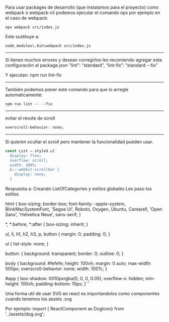 Para usar packages de desarrollo (que instalamos para el proyecto) como webpack o webpack-cli podemos ejecutar el comando npx
por ejemplo en el caso de webpack:

```
npx webpack src/index.js
```
Este sustituye a:
```
node_modules\.bin\webpack src/index.js
```

-------------------------


Si tienen muchos errores y desean corregirlos les recomiendo agregar esta configuración al package.json
"lint": “standard”,
“lint-fix”: “standard --fix”

Y ejecutan:
npm run lint-fix

--------------------------------


También podemos poner este comando para que lo arregle automaticamente:
```
npm run lint -- --fix
```
---------------

evitar el revote de scroll
```css
overscroll-behavior: none; 
```
------------------------

Si quieren ocultar el scroll pero mantener la funcionalidad pueden usar.
```js
const List = styled.ul`
  display: flex;
  overflow: scroll;
  width: 100%;
  &::-webkit-scrollbar {
    display: none;
  }
```
Respuesta a:
Creando ListOfCategories y estilos globales
Les paso los estilos

html {
    box-sizing: border-box;
    font-family: -apple-system, BlinkMacSystemFont, 'Segoe UI', Roboto, Oxygen, Ubuntu, Cantarell, 'Open Sans', 'Helvetica Neue', sans-serif;
  }

  *, *:before, *:after {
    box-sizing: inherit;
  }

  ul, li, h1, h2, h3, p, button {
    margin: 0;
    padding: 0;
  }

  ul {
    list-style: none;
  }

  button: {
    background: transparent;
    border: 0;
    outline: 0;
  }

  body {
    background: #fefefe;
    height: 100vh;
    margin: 0 auto;
    max-width: 500px;
    overscroll-behavior: none;
    width: 100%;
  }

  #app {
    box-shadow: 0010pxrgba(0, 0, 0, 0.05);
    overflow-x: hidden;
    min-height: 100vh;
    padding-bottom: 10px;
  }```

Una forma util de usar SVG en react es importandolos como componentes cuando tenemos los assets .svg

Por ejemplo:
import { ReactComponent as DogIcon} from '../assets/dog.svg';